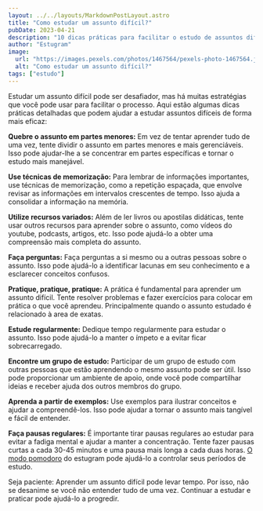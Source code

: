 ```yaml
---
layout: ../../layouts/MarkdownPostLayout.astro
title: "Como estudar um assunto difícil?"
pubDate: 2023-04-21
description: "10 dicas práticas para facilitar o estudo de assuntos difíceis: como quebrar o assunto em partes menores, usar técnicas de memorização, variar os recursos de aprendizado, praticar regularmente, fazer pausas regulares e mais."
author: "Estugram"
image:
  url: "https://images.pexels.com/photos/1467564/pexels-photo-1467564.jpeg?auto=compress&cs=tinysrgb&w=1260&h=750&dpr=1"
  alt: "Como estudar um assunto difícil?"
tags: ["estudo"]
---
```


Estudar um assunto difícil pode ser desafiador, mas há muitas estratégias que você pode usar para facilitar o processo. Aqui estão algumas dicas práticas detalhadas que podem ajudar a estudar assuntos difíceis de forma mais eficaz:

**Quebre o assunto em partes menores:** Em vez de tentar aprender tudo de uma vez, tente dividir o assunto em partes menores e mais gerenciáveis. Isso pode ajudar-lhe a se concentrar em partes específicas e tornar o estudo mais manejável.

**Use técnicas de memorização:** Para lembrar de informações importantes, use técnicas de memorização, como a repetição espaçada, que envolve revisar as informações em intervalos crescentes de tempo. Isso ajuda a consolidar a informação na memória.

**Utilize recursos variados:** Além de ler livros ou apostilas didáticas, tente usar outros recursos para aprender sobre o assunto, como vídeos do youtube, podcasts, artigos, etc. Isso pode ajudá-lo a obter uma compreensão mais completa do assunto.

**Faça perguntas:** Faça perguntas a si mesmo ou a outras pessoas sobre o assunto. Isso pode ajudá-lo a identificar lacunas em seu conhecimento e a esclarecer conceitos confusos.

**Pratique, pratique, pratique:** A prática é fundamental para aprender um assunto difícil. Tente resolver problemas e fazer exercícios para colocar em prática o que você aprendeu. Principalmente quando o assunto estudado é relacionado à area de exatas.

**Estude regularmente:** Dedique tempo regularmente para estudar o assunto. Isso pode ajudá-lo a manter o ímpeto e a evitar ficar sobrecarregado.

**Encontre um grupo de estudo:** Participar de um grupo de estudo com outras pessoas que estão aprendendo o mesmo assunto pode ser útil. Isso pode proporcionar um ambiente de apoio, onde você pode compartilhar ideias e receber ajuda dos outros membros do grupo.

**Aprenda a partir de exemplos:** Use exemplos para ilustrar conceitos e ajudar a compreendê-los. Isso pode ajudar a tornar o assunto mais tangível e fácil de entender.

**Faça pausas regulares:** É importante tirar pausas regulares ao estudar para evitar a fadiga mental e ajudar a manter a concentração. Tente fazer pausas curtas a cada 30-45 minutos e uma pausa mais longa a cada duas horas. [O modo pomodoro](https://blog.estugram.com/posts/pomodoro) do estugram pode ajudá-lo a controlar seus períodos de estudo.

Seja paciente: Aprender um assunto difícil pode levar tempo. Por isso, não se desanime se você não entender tudo de uma vez. Continuar a estudar e praticar pode ajudá-lo a progredir.
